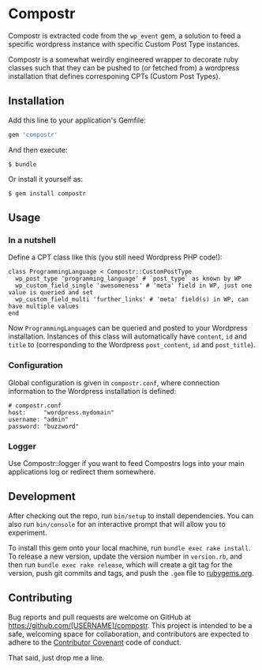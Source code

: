 # Compostr

Compostr is extracted code from the `wp_event` gem, a solution to feed a specific wordpress instance with specific Custom Post Type instances.

Compostr is a somewhat weirdly engineered wrapper to decorate ruby classes such that they can be pushed to (or fetched from) a wordpress installation that defines corresponing CPTs (Custom Post Types).

## Installation

Add this line to your application's Gemfile:

```ruby
gem 'compostr'
```

And then execute:

    $ bundle

Or install it yourself as:

    $ gem install compostr

## Usage

### In a nutshell

Define a CPT class like this (you still need Wordpress PHP code!):

    class ProgrammingLanguage < Compostr::CustomPostType
      wp_post_type 'programming_language' # `post_type` as known by WP
      wp_custom_field_single 'awesomeness' # 'meta' field in WP, just one value is queried and set
      wp_custom_field_multi 'further_links' # 'meta' field(s) in WP, can have multiple values
    end

Now `ProgrammingLanguage`s can be queried and posted to your Wordpress installation.  Instances of this class will automatically have `content`, `id` and `title` to (corresponding to the Wordpress `post_content`, `id` and `post_title`).

### Configuration

Global configuration is given in `compostr.conf`, where connection information to the Wordpress installation is defined:

    # compostr.conf
    host:     "wordpress.mydomain"
    username: "admin"
    password: "buzzword"

### Logger

Use Compostr::logger if you want to feed Compostrs logs into your main applications log or redirect them somewhere.

## Development

After checking out the repo, run `bin/setup` to install dependencies. You can also run `bin/console` for an interactive prompt that will allow you to experiment.

To install this gem onto your local machine, run `bundle exec rake install`. To release a new version, update the version number in `version.rb`, and then run `bundle exec rake release`, which will create a git tag for the version, push git commits and tags, and push the `.gem` file to [rubygems.org](https://rubygems.org).

## Contributing

Bug reports and pull requests are welcome on GitHub at https://github.com/[USERNAME]/compostr. This project is intended to be a safe, welcoming space for collaboration, and contributors are expected to adhere to the [Contributor Covenant](http://contributor-covenant.org) code of conduct.

That said, just drop me a line.
